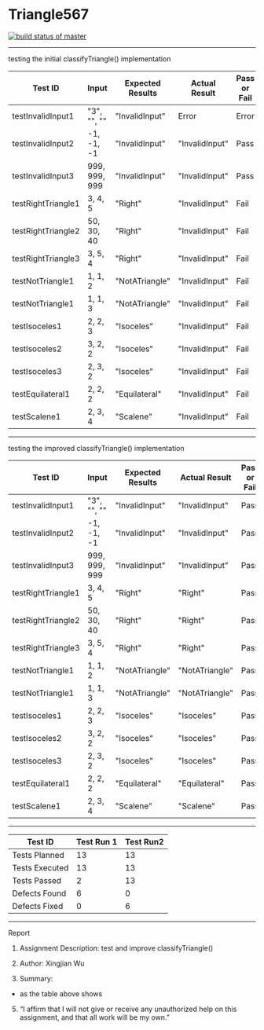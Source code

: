 # Triangle567

[![build status of master](https://travis-ci.org/yiyayamaya/Triangle567.svg?branch=main)](https://travis-ci.org/yiyayamaya/Triangle567)
___

testing the initial classifyTriangle() implementation

| Test ID            | Input         |  Expected Results   |  Actual Result   |  Pass or Fail   |
|--------------------|---------------|-----|-----|-----|
| testInvalidInput1  | "3", "", ""   |  "InvalidInput"   |  Error   |   Error  |
| testInvalidInput2  | -1, -1, -1    |  "InvalidInput"   |   "InvalidInput"  |  Pass   |
| testInvalidInput3  | 999, 999, 999 |  "InvalidInput"   |   "InvalidInput"  |  Pass   |
| testRightTriangle1 | 3, 4, 5       |  "Right"   |   "InvalidInput"  |  Fail   |
| testRightTriangle2 | 50, 30, 40    |  "Right"   |   "InvalidInput"  |  Fail   |
| testRightTriangle3 | 3, 5, 4    |  "Right"   |   "InvalidInput"  |  Fail   |
| testNotTriangle1   | 1, 1, 2       |  "NotATriangle"   |   "InvalidInput"  |  Fail   |
| testNotTriangle1   | 1, 1, 3       |  "NotATriangle"   |   "InvalidInput"  |  Fail   |
| testIsoceles1      | 2, 2, 3       |  "Isoceles"   |   "InvalidInput"  |  Fail   |
| testIsoceles2      | 3, 2, 2       |  "Isoceles"   |   "InvalidInput"  |  Fail   |
| testIsoceles3      | 2, 3, 2       |  "Isoceles"   |   "InvalidInput"  |  Fail   |
| testEquilateral1   | 2, 2, 2       |  "Equilateral"   |   "InvalidInput"  |  Fail   |
| testScalene1       | 2, 3, 4       |  "Scalene"   |   "InvalidInput"  |  Fail   |


___
testing the improved classifyTriangle() implementation

| Test ID            | Input         |  Expected Results   |  Actual Result   |  Pass or Fail   |
|--------------------|---------------|-----|-----|-----|
| testInvalidInput1  | "3", "", ""   |  "InvalidInput"   |  "InvalidInput"   |   Pass  |
| testInvalidInput2  | -1, -1, -1    |  "InvalidInput"   |   "InvalidInput"  |  Pass   |
| testInvalidInput3  | 999, 999, 999 |  "InvalidInput"   |   "InvalidInput"  |  Pass   |
| testRightTriangle1 | 3, 4, 5       |  "Right"   |   "Right"  |  Pass   |
| testRightTriangle2 | 50, 30, 40    |  "Right"   |   "Right"  |  Pass   |
| testRightTriangle3 | 3, 5, 4    |  "Right"   |   "Right"  |  Pass   |
| testNotTriangle1   | 1, 1, 2       |  "NotATriangle"   |   "NotATriangle"  |  Pass   |
| testNotTriangle1   | 1, 1, 3       |  "NotATriangle"   |   "NotATriangle"  |  Pass   |
| testIsoceles1      | 2, 2, 3       |  "Isoceles"   |   "Isoceles"  |  Pass   |
| testIsoceles2      | 3, 2, 2       |  "Isoceles"   |   "Isoceles"  |  Pass   |
| testIsoceles3      | 2, 3, 2       |  "Isoceles"   |   "Isoceles"  |  Pass   |
| testEquilateral1   | 2, 2, 2       |  "Equilateral"   |   "Equilateral"  |  Pass   |
| testScalene1       | 2, 3, 4       |  "Scalene"   |   "Scalene"  |  Pass   |

___



| Test ID            | Test Run 1 | Test Run2 |
|--------------------|------------|-----------|
| Tests Planned  | 13         | 13        |
| Tests Executed  | 13         | 13        |
| Tests Passed  | 2          | 13        |
| Defects Found | 6          | 0         |
| Defects Fixed | 0          | 6         |



___

Report

1. Assignment Description: test and improve classifyTriangle()

2. Author: Xingjian Wu

3. Summary: 

- as the table above shows

5. “I affirm that I will not give or receive any unauthorized help on this assignment, and that all work will be my own.”



